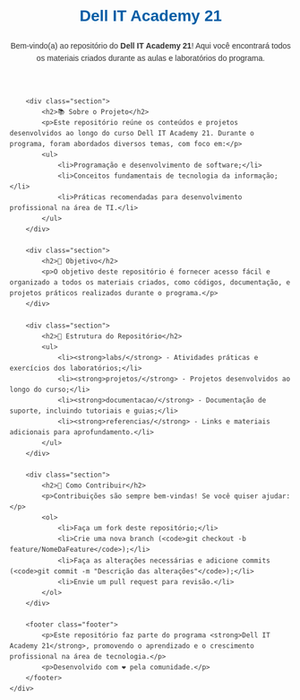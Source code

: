 <!DOCTYPE html>
<html lang="pt-BR">
<head>
    <meta charset="UTF-8">
    <meta name="viewport" content="width=device-width, initial-scale=1.0">
    <title>Dell IT Academy 21</title>
    <style>
        body {
            font-family: Arial, sans-serif;
            line-height: 1.6;
            margin: 20px;
            color: #333;
        }
        h1, h2 {
            color: #005ea6;
        }
        a {
            color: #005ea6;
            text-decoration: none;
        }
        a:hover {
            text-decoration: underline;
        }
        .container {
            max-width: 800px;
            margin: auto;
        }
        .section {
            margin-bottom: 30px;
        }
        .footer {
            margin-top: 30px;
            font-size: 0.9em;
            color: #666;
            border-top: 1px solid #ddd;
            padding-top: 10px;
        }
    </style>
</head>
<body>
    <div class="container">
        <header>
            <h1>Dell IT Academy 21</h1>
            <p>Bem-vindo(a) ao repositório do <strong>Dell IT Academy 21</strong>! Aqui você encontrará todos os materiais criados durante as aulas e laboratórios do programa.</p>
        </header>

        <div class="section">
            <h2>📚 Sobre o Projeto</h2>
            <p>Este repositório reúne os conteúdos e projetos desenvolvidos ao longo do curso Dell IT Academy 21. Durante o programa, foram abordados diversos temas, com foco em:</p>
            <ul>
                <li>Programação e desenvolvimento de software;</li>
                <li>Conceitos fundamentais de tecnologia da informação;</li>
                <li>Práticas recomendadas para desenvolvimento profissional na área de TI.</li>
            </ul>
        </div>

        <div class="section">
            <h2>🚀 Objetivo</h2>
            <p>O objetivo deste repositório é fornecer acesso fácil e organizado a todos os materiais criados, como códigos, documentação, e projetos práticos realizados durante o programa.</p>
        </div>

        <div class="section">
            <h2>📂 Estrutura do Repositório</h2>
            <ul>
                <li><strong>labs/</strong> - Atividades práticas e exercícios dos laboratórios;</li>
                <li><strong>projetos/</strong> - Projetos desenvolvidos ao longo do curso;</li>
                <li><strong>documentacao/</strong> - Documentação de suporte, incluindo tutoriais e guias;</li>
                <li><strong>referencias/</strong> - Links e materiais adicionais para aprofundamento.</li>
            </ul>
        </div>

        <div class="section">
            <h2>🔗 Como Contribuir</h2>
            <p>Contribuições são sempre bem-vindas! Se você quiser ajudar:</p>
            <ol>
                <li>Faça um fork deste repositório;</li>
                <li>Crie uma nova branch (<code>git checkout -b feature/NomeDaFeature</code>);</li>
                <li>Faça as alterações necessárias e adicione commits (<code>git commit -m "Descrição das alterações"</code>);</li>
                <li>Envie um pull request para revisão.</li>
            </ol>
        </div>

        <footer class="footer">
            <p>Este repositório faz parte do programa <strong>Dell IT Academy 21</strong>, promovendo o aprendizado e o crescimento profissional na área de tecnologia.</p>
            <p>Desenvolvido com ❤️ pela comunidade.</p>
        </footer>
    </div>
</body>
</html>
